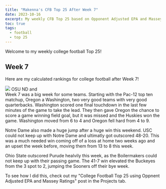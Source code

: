 ```yaml
---
title: "Makenna's CFB Top 25 After Week 7"
date: 2023-10-16
excerpt: My weekly CFB Top 25 based on Opponent Adjusted EPA and Massey Ratings
toc: true
tags:
  - football
  - top 25
---
```


Welcome to my weekly college football Top 25!
## Week 7

Here are my calculated rankings for college football after Week 7! 


![](/makenna-hack.github.io/portfolio/opp_adj_rank/top_25_week7.png)
OSU  ND and  
Week 7 was a big week for some teams. Starting with the Pac-12 top ten matchup, Oregon a Washington, two very good teams with very good quarterbacks. Washington scored one final touchdown in the last few minutes of the game to take the lead. They then gave Oregon the chance to score a game winning field goal, but it was missed and the Huskies won the game. Washington moved from 6 to 4 and Oregon fell hard from 4 to 9. 

Notre Dame also made a huge jump after a huge win this weekend. USC could not keep up with Notre Dame and ultimatly got outscored 48-20. This was a much needed win coming off of a loss at home two weeks ago and an upset the week before, moving them from 13 to 8 this week. 

Ohio State outscored Purude healvily this week, as the Boilermakers could not keep up with their passing game. The 41-7 win elevated the Buckeyes from the 3 spot to 2, jumping the Sooners off their bye week. 

To see how I did this, check out my "College Football Top 25 using Oppnent Adjusted EPA and Massey Ratings" post in the Projects tab. 

